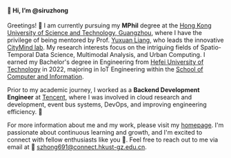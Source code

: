#### 👋 Hi, I’m @siruzhong

Greetings! 👀 I am currently pursuing my **MPhil** degree at the [Hong Kong University of Science and Technology, Guangzhou](https://hkust-gz.edu.cn/), where I have the privilege of being mentored by Prof. [Yuxuan Liang](https://yuxuanliang.com/), who leads the innovative [CityMind lab](https://citymind.top). My research interests focus on the intriguing fields of Spatio-Temporal Data Science, Multimodal Analysis, and Urban Computing. I earned my Bachelor's degree in Engineering from [Hefei University of Technology](https://www.hfut.edu.cn/) in 2022, majoring in IoT Engineering within the [School of Computer and Information](https://ci.hfut.edu.cn/).

Prior to my academic journey, I worked as a **Backend Development Engineer** at [Tencent](https://www.tencent.com/), where I was involved in cloud research and development, event bus systems, DevOps, and improving engineering efficiency. 🌱 

For more information about me and my work, please visit my [homepage](https://siruzhong.netlify.app). I'm passionate about continuous learning and growth, and I'm excited to connect with fellow enthusiasts like you 💞️. Feel free to reach out to me via email at 📧 szhong691@connect.hkust-gz.edu.cn.
